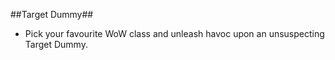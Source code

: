 ##Target Dummy##

- Pick your favourite WoW class and unleash havoc upon an unsuspecting Target Dummy.
